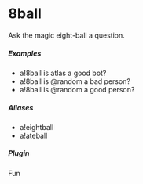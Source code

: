 # 8ball 

Ask the magic eight-ball a question.
			

##### Examples

* a!8ball  is atlas a good bot?
* a!8ball  is @random a bad person?
* a!8ball  is @random a good person?


##### Aliases

* a!eightball
* a!ateball


##### Plugin
Fun